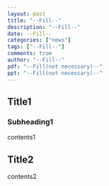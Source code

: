 ```yaml
---
layout: post
title: "--Fill--"
description: "--Fill--"
date: --Fill--
categories: ["news"]
tags: ["--Fill--"]
comments: true
author: "--Fill--"
pdf: "--Fill(not necessary)--"
ppt: "--Fill(not necessary)--"
---
```


<!-- Post name should be this form: today-title.md
        For example, 2019-09-01-post-name-example.md -->

<!-- Fill the contents where --Fill-- exists -->
<!-- If you don't want to fill the --Fill--(not necessary) part, then remove them all.
        For example, pdf: -->
<!-- The example is in '_posts/2019-07-13-news1.md'>

<!-- For 'title' front matter, follow this format: This is Title Format -->
<!-- For 'description' front matter, follow this format: It is description. -->
<!-- For 'date' front matter, follow this format: 2019-01-01 -->
<!-- For 'tags' front matter, write down the tag in abbreviation
        For example, write down CV instead of Computer Science.
        'tags' can be more than one. Follow the format: ["CV", "ML"] -->
<!-- For 'author' fron matter, write down your name in this format: Gildong Hong -->
<!-- For 'pdf' and 'ppt' front matter, if you have the attachment files, write down the url -->

## Title1
### Subheading1
contents1

## Title2
contents2